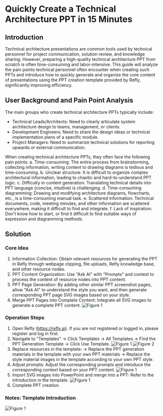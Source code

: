 # Quickly Create a Technical Architecture PPT in 15 Minutes

## Introduction

Technical architecture presentations are common tools used by technical personnel for project communication, solution review, and knowledge sharing. However, preparing a high-quality technical architecture PPT from scratch is often time-consuming and labor-intensive. This guide will analyze the pain points technical personnel often encounter when creating such PPTs and introduce how to quickly generate and organize the core content of presentations using the PPT creation template provided by Refly, significantly improving efficiency.

## User Background and Pain Point Analysis

The main groups who create technical architecture PPTs typically include:
*   Technical Leads/Architects: Need to clearly articulate system architecture design to teams, management, or clients.
*   Development Engineers: Need to share the design ideas or technical implementation plans of a specific module.
*   Project Managers: Need to summarize technical solutions for reporting upwards or external communication.

When creating technical architecture PPTs, they often face the following pain points:
a. Time-consuming: The entire process from brainstorming, collecting information, writing content to drawing diagrams is tedious and time-consuming.
b. Unclear structure: It is difficult to organize complex architectural information, leading to chaotic and hard-to-understand PPT logic.
c. Difficulty in content generation: Translating technical details into PPT language (concise, intuitive) is challenging.
d. Time-consuming diagramming: Drawing and modifying architecture diagrams, flowcharts, etc., is a time-consuming manual task.
e. Scattered information: Technical documents, code, meeting minutes, and other information are scattered everywhere, making it difficult to find and integrate.
f. Lack of inspiration: Don't know how to start, or find it difficult to find suitable ways of expression and diagramming methods.

## Solution

### Core Idea

1.  Information Collection: Obtain relevant resources for generating the PPT in Refly through webpage clipping, file uploads, Refly knowledge base, and other resource nodes.
2.  PPT Content Organization: Use "Ask AI" with "Prompts" and context to process the content of resource nodes into PPT content.
3.  PPT Page Generation: By adding other similar PPT screenshot pages, allow "Ask AI" to understand the style you want, and then generate corresponding PPT page SVG images based on your style.
4.  Merge PPT Pages into Complete Content: Integrate all SVG images to generate a complete PPT content.
![Figure 1](/images/2025-04-27-11-20-24.webp)

### Operation Steps

1.  Open Refly (https://refly.ai). If you are not registered or logged in, please register and log in first.
2.  Navigate to "Templates" -> Click Templates -> All Templates -> Find the PPT Generation Template -> Click Use Template.
![Figure 1](/images/2025-04-27-11-20-35.webp)
![Figure 2](/images/2025-04-27-11-20-44.webp)
3.  Replace resources in the template: -> Replace the PPT generation materials in the template with your own PPT materials -> Replace the style material images in the template according to your own PPT style.
4.  Adjust prompts: Adjust the corresponding prompts and introduce the corresponding context based on your PPT content.
![Figure 1](/images/2025-04-27-11-20-54.webp)
5.  Import SVG images into PowerPoint and merge into a PPT: Refer to the introduction in the template.
![Figure 1](/images/2025-04-27-11-21-07.webp)
6.  Complete PPT creation.

### Notes: Template Introduction
![Figure 1](/images/2025-04-27-11-21-24.webp)